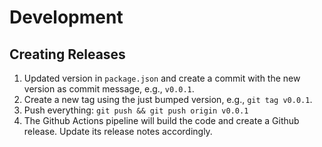# Development

## Creating Releases

1. Updated version in `package.json` and create a commit with the new version as commit message, e.g., `v0.0.1`.
1. Create a new tag using the just bumped version, e.g., `git tag v0.0.1`.
1. Push everything: `git push && git push origin v0.0.1`
1. The Github Actions pipeline will build the code and create a Github release. Update its release notes accordingly.
